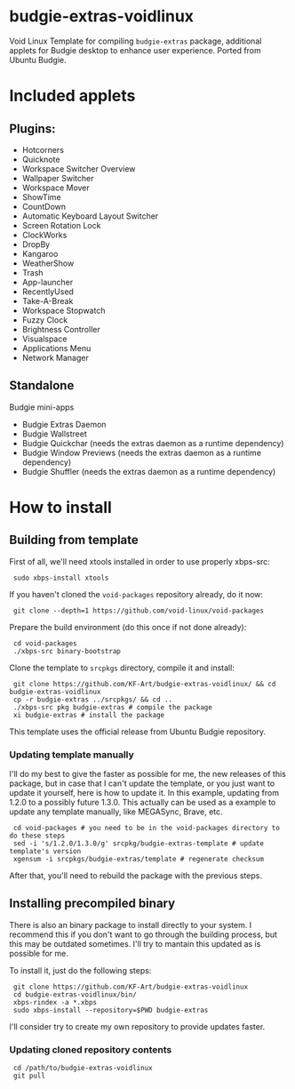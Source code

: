 # budgie-extras-voidlinux
Void Linux Template for compiling <code>budgie-extras</code> package, additional applets for Budgie desktop to enhance user experience. Ported from Ubuntu Budgie.

<H1>Included applets</H1>

## Plugins:

 - Hotcorners
 - Quicknote
 - Workspace Switcher Overview
 - Wallpaper Switcher
 - Workspace Mover
 - ShowTime
 - CountDown
 - Automatic Keyboard Layout Switcher
 - Screen Rotation Lock
 - ClockWorks
 - DropBy
 - Kangaroo
 - WeatherShow
 - Trash
 - App-launcher
 - RecentlyUsed
 - Take-A-Break
 - Workspace Stopwatch
 - Fuzzy Clock
 - Brightness Controller
 - Visualspace
 - Applications Menu
 - Network Manager

## Standalone

Budgie mini-apps

 - Budgie Extras Daemon
 - Budgie Wallstreet
 - Budgie Quickchar (needs the extras daemon as a runtime dependency)
 - Budgie Window Previews (needs the extras daemon as a runtime dependency)
 - Budgie Shuffler (needs the extras daemon as a runtime dependency)

<H1>How to install</H1>

 <H2>Building from template</H2>

First of all, we'll need xtools installed in order to use properly xbps-src:

     sudo xbps-install xtools

If you haven't cloned the <code>void-packages</code> repository already, do it now:

     git clone --depth=1 https://github.com/void-linux/void-packages

Prepare the build environment (do this once if not done already):

     cd void-packages
     ./xbps-src binary-bootstrap

Clone the template to <code>srcpkgs</code> directory, compile it and install:

     git clone https://github.com/KF-Art/budgie-extras-voidlinux/ && cd budgie-extras-voidlinux
     cp -r budgie-extras ../srcpkgs/ && cd ..
     ./xbps-src pkg budgie-extras # compile the package
     xi budgie-extras # install the package
  
This template uses the official release from Ubuntu Budgie repository.

<H3>Updating template manually</H3>

I'll do my best to give the faster as possible for me, the new releases of this package, but in case that I can't update the template, or you just want to update it yourself, here is how to update it. In this example, updating from 1.2.0 to a possibly future 1.3.0. This actually can be used as a example to update any template manually, like MEGASync, Brave, etc.

     cd void-packages # you need to be in the void-packages directory to do these steps
     sed -i 's/1.2.0/1.3.0/g' srcpkg/budgie-extras-template # update template's version
     xgensum -i srcpkgs/budgie-extras/template # regenerate checksum

After that, you'll need to rebuild the package with the previous steps.

 <H2>Installing precompiled binary</H2>
There is also an binary package to install directly to your system. I recommend this if you don't want to go through the building process, but this may be outdated sometimes. I'll try to mantain this updated as is possible for me.

To install it, just do the following steps:

     git clone https://github.com/KF-Art/budgie-extras-voidlinux
     cd budgie-extras-voidlinux/bin/ 
     xbps-rindex -a *.xbps
     sudo xbps-install --repository=$PWD budgie-extras

I'll consider try to create my own repository to provide updates faster.
     
<H3>Updating cloned repository contents</H3>

     cd /path/to/budgie-extras-voidlinux
     git pull
